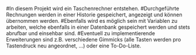 #In diesem Projekt wird ein Taschenrechner entstehen.
#Durchgeführte Rechnungen werden in einer Historie gespeichert, angezeigt und können übernommen werden. 
#Ebenfalls wird es möglich sein mit Variablen zu arbeiten, welche ebenfalls in einer Datenbank gespeichert werden und stets abrufbar und einsehbar sind.
#Eventuell zu implementierende Erweiterungen sind z.B. verschiedene Gimmicks (alle Tasten werden pro Tastendruck neu angeordnet, ...) oder eine To-Do-Liste.